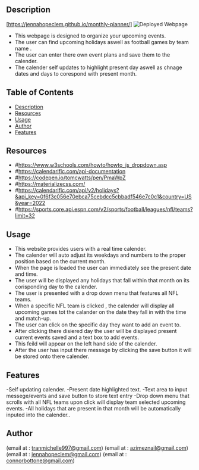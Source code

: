 
## Description
 [https://jennahopeclem.github.io/monthly-planner/]
 ![Deployed Webpage](/Capturewe.PNG)
 
- This webpage is designed to organize your upcoming events.
- The user can find upcoming holidays aswell as football games by team name .
- The user can enter there own event plans and save them to the calender.
- The calender self updates to highlight present day aswell as chnage dates and days to corespond with present month.

 

 
 
 
## Table of Contents
 
 
 
- [Description](#description)
- [Resources](#resources)
- [Usage](#usage)
- [Author](#author)
- [Features](#features)
 
 
 ## Resources
- #https://www.w3schools.com/howto/howto_js_dropdown.asp
- #https://calendarific.com/api-documentation
- #https://codepen.io/tomcwatts/pen/PmaWpZ
- #https://materializecss.com/
- #https://calendarific.com/api/v2/holidays?&api_key=0f6f3c056e70ebca75cebdcc5cbbadf546e7c0c1&country=US&year=2022
- #https://sports.core.api.espn.com/v2/sports/football/leagues/nfl/teams?limit=32
 
 
## Usage
- This website provides users with a real time calender.
- The calender will auto adjust its weekdays and numbers to the proper position based on the current month.
- When the page is loaded the user can immediately see the present date and time.
- The user will be displayed any holidays that fall within that month on its corisponding day to the calender.
- The user is presented with a drop down menu that features all NFL teams.
- When a specific NFL team is clicked , the calender will display all upcoming games tot the calander on the date they fall in with  the time and match-up.
- The user can click on the specific day they want to add an event to.
- After clicking there disiered day the user will be displayed  present current events saved and a text box to add events.
- This feild will appear on the left hand side of the calender.
- After the user has input there message by clicking the save button it will be stored onto there calender.

 
 
 
 
 
 
## Features
 -Self updating calender.
 -Present date highlighted text.
 -Text area to input messege/events and save button to store text entry
 -Drop down menu  that scrolls with all NFL teams upon click will display team selected upcoming events.
 -All holidays that are present in that month will be automatically inputed into the calender..
 
## Author
(email at : tranmichelle997@gmail.com)
(email at : azimeznail@gmail.com)
(email at : jennahopeclem@gmail.com)
(email at : connorbottone@gmail.com)

